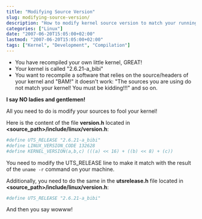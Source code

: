 ```yaml
---
title: "Modifying Source Version"
slug: modifying-source-version/
description: "How to modify kernel source version to match your running kernel for compiling software"
categories: ["Linux"]
date: "2007-06-20T15:05:00+02:00"
lastmod: "2007-06-20T15:05:00+02:00"
tags: ["Kernel", "Development", "Compilation"]
---
```


- You have recompiled your own little kernel, GREAT!
- Your kernel is called "2.6.21-a_bibi"
- You want to recompile a software that relies on the source/headers of your kernel and "BAM!" it doesn't work: "The sources you are using do not match your kernel! You must be kidding!!!" and so on.

**I say NO ladies and gentlemen!**

All you need to do is modify your sources to fool your kernel!

Here is the content of the file **version.h** located in **\<source_path\>/include/linux/version.h**:

```bash
#define UTS_RELEASE "2.6.21-a_bibi"
#define LINUX_VERSION_CODE 132628
#define KERNEL_VERSION(a,b,c) (((a) << 16) + ((b) << 8) + (c))
```

You need to modify the UTS_RELEASE line to make it match with the result of the `uname -r` command on your machine.

Additionally, you need to do the same in the **utsrelease.h** file located in **\<source_path\>/include/linux/version.h**:

```bash
#define UTS_RELEASE "2.6.21-a_bibi"
```

And then you say wowww!
